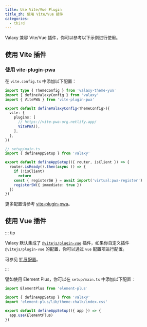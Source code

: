 ```yaml
---
title: Use Vite/Vue Plugin
title_zh: 使用 Vite/Vue 插件
categories:
  - third
---
```


Valaxy 兼容 Vite/Vue 插件，你可以参考以下示例进行使用。

## 使用 Vite 插件

### 使用 vite-plugin-pwa

在 `vite.config.ts` 中添加以下配置：

```ts
import type { ThemeConfig } from 'valaxy-theme-yun'
import { defineValaxyConfig } from 'valaxy'
import { VitePWA } from 'vite-plugin-pwa'

export default defineValaxyConfig<ThemeConfig>({
  vite: {
    plugins: [
      // https://vite-pwa-org.netlify.app/
      VitePWA(),
    ],
  },
})
```

```ts
// setup/main.ts
import { defineAppSetup } from 'valaxy'

export default defineAppSetup(({ router, isClient }) => {
  router.isReady().then(async () => {
    if (!isClient)
      return
    const { registerSW } = await import('virtual:pwa-register')
    registerSW({ immediate: true })
  })
})
```

更多配置请参考 [vite-plugin-pwa](https://github.com/vite-pwa/vite-plugin-pwa)。

## 使用 Vue 插件

::: tip

Valaxy 默认集成了 [`@vitejs/plugin-vue`](https://github.com/vitejs/vite-plugin-vue/tree/main/packages/plugin-vue) 插件，如果你自定义插件 `@vitejs/plugin-vue` 的配置，你可以通过 `vue` 配置项进行配置。

可参见 [扩展配置](/guide/config/extend.md#vitejs-plugin-vue)。

:::

譬如使用 Element Plus，你可以在 `setup/main.ts` 中添加以下配置：

```ts
import ElementPlus from 'element-plus'

import { defineAppSetup } from 'valaxy'
import 'element-plus/lib/theme-chalk/index.css'

export default defineAppSetup(({ app }) => {
  app.use(ElementPlus)
})
```
